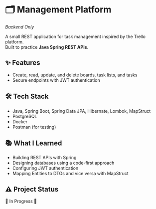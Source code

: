 # 🗂️ Management Platform  
*Backend Only*  

A small REST application for task management inspired by the Trello platform.  
Built to practice **Java Spring REST APIs**.  

## ✨ Features
- Create, read, update, and delete boards, task lists, and tasks  
- Secure endpoints with JWT authentication  

## 🛠️ Tech Stack
- Java, Spring Boot, Spring Data JPA, Hibernate, Lombok, MapStruct  
- PostgreSQL  
- Docker  
- Postman (for testing)  

## 📚 What I Learned
- Building REST APIs with Spring  
- Designing databases using a code-first approach  
- Configuring JWT authentication  
- Mapping Entities to DTOs and vice versa with MapStruct  

## ⚠️ Project Status
🚧 In Progress 🚧
